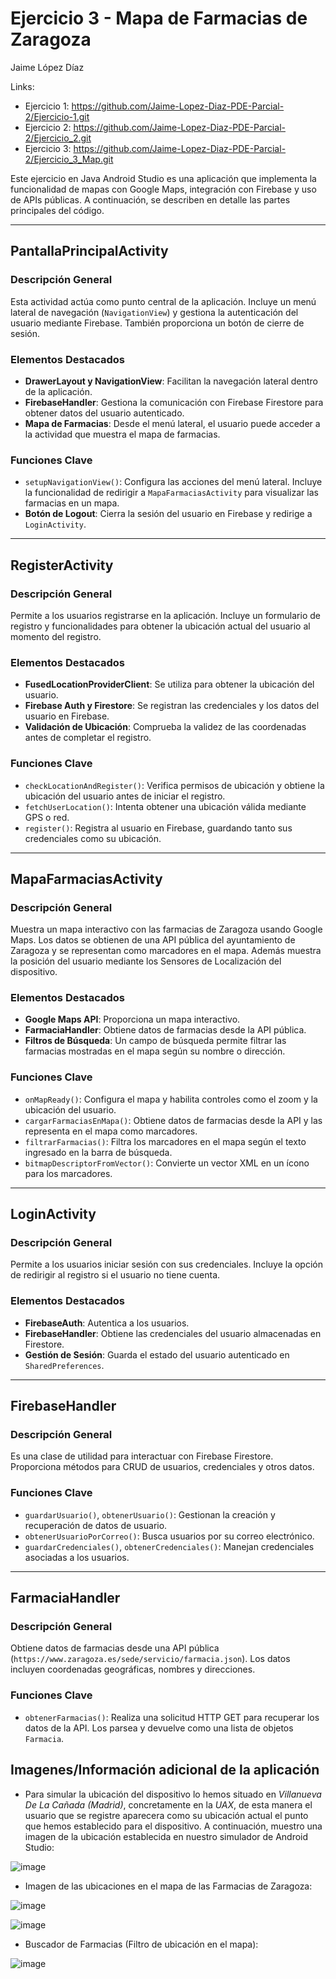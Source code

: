 # Ejercicio 3 - Mapa de Farmacias de Zaragoza

Jaime López Díaz

Links:
- Ejercicio 1: https://github.com/Jaime-Lopez-Diaz-PDE-Parcial-2/Ejercicio-1.git
- Ejercicio 2: https://github.com/Jaime-Lopez-Diaz-PDE-Parcial-2/Ejercicio_2.git
- Ejercicio 3: https://github.com/Jaime-Lopez-Diaz-PDE-Parcial-2/Ejercicio_3_Map.git

Este ejercicio en Java Android Studio es una aplicación que implementa la funcionalidad de mapas con Google Maps, integración con Firebase y uso de APIs públicas. A continuación, se describen en detalle las partes principales del código.

---

## **PantallaPrincipalActivity**

### **Descripción General**
Esta actividad actúa como punto central de la aplicación. Incluye un menú lateral de navegación (`NavigationView`) y gestiona la autenticación del usuario mediante Firebase. También proporciona un botón de cierre de sesión.

### **Elementos Destacados**
- **DrawerLayout y NavigationView**: Facilitan la navegación lateral dentro de la aplicación.
- **FirebaseHandler**: Gestiona la comunicación con Firebase Firestore para obtener datos del usuario autenticado.
- **Mapa de Farmacias**: Desde el menú lateral, el usuario puede acceder a la actividad que muestra el mapa de farmacias.

### **Funciones Clave**
- `setupNavigationView()`: Configura las acciones del menú lateral. Incluye la funcionalidad de redirigir a `MapaFarmaciasActivity` para visualizar las farmacias en un mapa.
- **Botón de Logout**: Cierra la sesión del usuario en Firebase y redirige a `LoginActivity`.

---

## **RegisterActivity**

### **Descripción General**
Permite a los usuarios registrarse en la aplicación. Incluye un formulario de registro y funcionalidades para obtener la ubicación actual del usuario al momento del registro.

### **Elementos Destacados**
- **FusedLocationProviderClient**: Se utiliza para obtener la ubicación del usuario.
- **Firebase Auth y Firestore**: Se registran las credenciales y los datos del usuario en Firebase.
- **Validación de Ubicación**: Comprueba la validez de las coordenadas antes de completar el registro.

### **Funciones Clave**
- `checkLocationAndRegister()`: Verifica permisos de ubicación y obtiene la ubicación del usuario antes de iniciar el registro.
- `fetchUserLocation()`: Intenta obtener una ubicación válida mediante GPS o red.
- `register()`: Registra al usuario en Firebase, guardando tanto sus credenciales como su ubicación.

---

## **MapaFarmaciasActivity**

### **Descripción General**
Muestra un mapa interactivo con las farmacias de Zaragoza usando Google Maps. Los datos se obtienen de una API pública del ayuntamiento de Zaragoza y se representan como marcadores en el mapa. Además muestra la posición del usuario mediante los Sensores de Localización del dispositivo.

### **Elementos Destacados**
- **Google Maps API**: Proporciona un mapa interactivo.
- **FarmaciaHandler**: Obtiene datos de farmacias desde la API pública.
- **Filtros de Búsqueda**: Un campo de búsqueda permite filtrar las farmacias mostradas en el mapa según su nombre o dirección.

### **Funciones Clave**
- `onMapReady()`: Configura el mapa y habilita controles como el zoom y la ubicación del usuario.
- `cargarFarmaciasEnMapa()`: Obtiene datos de farmacias desde la API y las representa en el mapa como marcadores.
- `filtrarFarmacias()`: Filtra los marcadores en el mapa según el texto ingresado en la barra de búsqueda.
- `bitmapDescriptorFromVector()`: Convierte un vector XML en un ícono para los marcadores.

---

## **LoginActivity**

### **Descripción General**
Permite a los usuarios iniciar sesión con sus credenciales. Incluye la opción de redirigir al registro si el usuario no tiene cuenta.

### **Elementos Destacados**
- **FirebaseAuth**: Autentica a los usuarios.
- **FirebaseHandler**: Obtiene las credenciales del usuario almacenadas en Firestore.
- **Gestión de Sesión**: Guarda el estado del usuario autenticado en `SharedPreferences`.

---

## **FirebaseHandler**

### **Descripción General**
Es una clase de utilidad para interactuar con Firebase Firestore. Proporciona métodos para CRUD de usuarios, credenciales y otros datos.

### **Funciones Clave**
- `guardarUsuario()`, `obtenerUsuario()`: Gestionan la creación y recuperación de datos de usuario.
- `obtenerUsuarioPorCorreo()`: Busca usuarios por su correo electrónico.
- `guardarCredenciales()`, `obtenerCredenciales()`: Manejan credenciales asociadas a los usuarios.

---

## **FarmaciaHandler**

### **Descripción General**
Obtiene datos de farmacias desde una API pública (`https://www.zaragoza.es/sede/servicio/farmacia.json`). Los datos incluyen coordenadas geográficas, nombres y direcciones.

### **Funciones Clave**
- `obtenerFarmacias()`: Realiza una solicitud HTTP GET para recuperar los datos de la API. Los parsea y devuelve como una lista de objetos `Farmacia`.

## Imagenes/Información adicional de la aplicación

- Para simular la ubicación del dispositivo lo hemos situado en *Villanueva De La Cañada (Madrid)*, concretamente en la *UAX*, de esta manera el usuario que se registre aparecera como su ubicación actual el punto que hemos establecido para el dispositivo. A continuación, muestro una imagen de la ubicación establecida en nuestro simulador de Android Studio:

![image](https://github.com/user-attachments/assets/0ec0cbc0-6ef2-47c9-b6c7-4255b42b14f2)

- Imagen de las ubicaciones en el mapa de las Farmacias de Zaragoza:

![image](https://github.com/user-attachments/assets/27f2187c-1d21-4f50-b117-87b2ed9b181c)

![image](https://github.com/user-attachments/assets/dab886c3-d145-48ef-9033-874ad840cece)

- Buscador de Farmacias (Filtro de ubicación en el mapa):

![image](https://github.com/user-attachments/assets/e111bec3-1eb0-4f3a-8e4a-56b347309e93)




